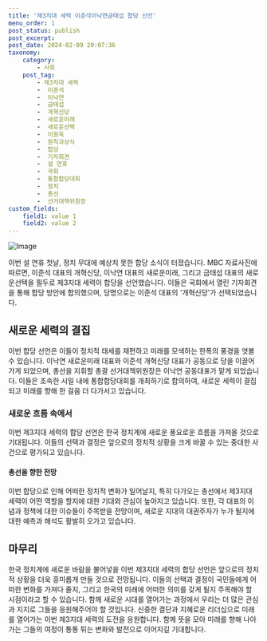 ```yaml
---
title: '제3지대 세력 이준석이낙연금태섭 합당 선언'
menu_order: 1
post_status: publish
post_excerpt: 
post_date: 2024-02-09 20:07:36
taxonomy:
    category:
        - 사회
    post_tag:
        - 제3지대 세력
        -  이준석
        -  이낙연
        -  금태섭
        -  개혁신당
        -  새로운미래
        -  새로운선택
        -  이원욱
        -  원칙과상식
        -  합당
        -  기자회견
        -  설 연휴
        -  국회
        -  통합합당대회
        -  정치
        -  총선
        -  선거대책위원장
custom_fields:
    field1: value 1
    field2: value 2
---
```


![Image](https://imgnews.pstatic.net/image/659/2024/02/09/0000018768_001_20240209182101598.jpg?type=w647)

이번 설 연휴 첫날, 정치 무대에 예상치 못한 합당 소식이 터졌습니다. MBC 자료사진에 따르면, 이준석 대표의 개혁신당, 이낙연 대표의 새로운미래, 그리고 금태섭 대표의 새로운선택을 필두로 제3지대 세력이 합당을 선언했습니다. 이들은 국회에서 열린 기자회견을 통해 합당 방안에 합의했으며, 당명으로는 이준석 대표의 '개혁신당'가 선택되었습니다.
## 새로운 세력의 결집
이번 합당 선언은 이들이 정치적 태세를 재편하고 미래를 모색하는 한폭의 풍경을 엿볼 수 있습니다. 이낙연 새로운미래 대표와 이준석 개혁신당 대표가 공동으로 당을 이끌어가게 되었으며, 총선을 지휘할 총괄 선거대책위원장은 이낙연 공동대표가 맡게 되었습니다. 이들은 조속한 시일 내에 통합합당대회를 개최하기로 합의하여, 새로운 세력이 결집되고 미래를 향해 한 걸음 더 다가서고 있습니다.
### 새로운 흐름 속에서
이번 제3지대 세력의 합당 선언은 한국 정치계에 새로운 풍요로운 흐름을 가져올 것으로 기대됩니다. 이들의 선택과 결정은 앞으로의 정치적 상황을 크게 바꿀 수 있는 중대한 사건으로 평가되고 있습니다.
#### 총선을 향한 전망
이번 합당으로 인해 어떠한 정치적 변화가 일어날지, 특히 다가오는 총선에서 제3지대 세력이 어떤 역할을 할지에 대한 기대와 관심이 높아지고 있습니다. 또한, 각 대표의 이념과 정책에 대한 이슈들이 주목받을 전망이며, 새로운 지대의 대권주자가 누가 될지에 대한 예측과 해석도 활발히 오가고 있습니다.
## 마무리
한국 정치계에 새로운 바람을 불어넣을 이번 제3지대 세력의 합당 선언은 앞으로의 정치적 상황을 더욱 흥미롭게 만들 것으로 전망됩니다. 이들의 선택과 결정이 국민들에게 어떠한 변화를 가져다 줄지, 그리고 한국의 미래에 어떠한 의미를 갖게 될지 주목해야 할 시점이라고 할 수 있습니다. 함께 새로운 시대를 열어가는 과정에서 우리는 더 많은 관심과 지지로 그들을 응원해주어야 할 것입니다. 신중한 결단과 지혜로운 리더십으로 미래를 열어가는 이번 제3지대 세력의 도전을 응원합니다. 함께 뜻을 모아 미래를 향해 나아가는 그들의 여정이 통통 튀는 변화와 발전으로 이어지길 기대합니다.
